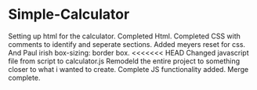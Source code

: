 # Simple-Calculator
Setting up html for the calculator.
Completed Html.
Completed CSS with comments to identify and seperate sections.
Added meyers reset for css.
And Paul irish box-sizing: border box.
<<<<<<< HEAD
Changed javascript file from script to calculator.js
Remodeld the entire project to something closer to what i wanted to create. 
Complete JS functionality added.
Merge complete.
